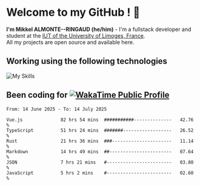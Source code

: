 # Welcome to my GitHub ! 🌃

**I'm Mikkel ALMONTE--RINGAUD (he/him)** - I'm a fullstack developer and student at the [IUT of the University of Limoges, France](https://iut.unilim.fr). \
All my projects are open source and available here.

## Working using the following technologies

![My Skills](https://skillicons.dev/icons?i=solidjs,pnpm,nodejs,ts,js,vercel,netlify,html,css,rust,astro,git,vue,md,electron,figma,github,bash,bun,cloudflare,py,tailwind,nginx,npm,tauri,vite,zig,yarn,windicss,dart,flutter,kotlin&theme=dark)

## Been coding for [![WakaTime Public Profile](https://wakatime.com/badge/user/0839e595-e07a-435c-8d59-ed95f2a3d6dd.svg?style=flat-square)](https://wakatime.com/@0839e595-e07a-435c-8d59-ed95f2a3d6dd)

<!--START_SECTION:waka-->

```plain
From: 14 June 2025 - To: 14 July 2025

Vue.js              82 hrs 54 mins  ###########--------------   42.76 %
TypeScript          51 hrs 24 mins  #######------------------   26.52 %
Rust                21 hrs 36 mins  ###----------------------   11.14 %
Markdown            14 hrs 49 mins  ##-----------------------   07.64 %
JSON                7 hrs 21 mins   #------------------------   03.80 %
JavaScript          5 hrs 2 mins    #------------------------   02.60 %
```

<!--END_SECTION:waka-->
